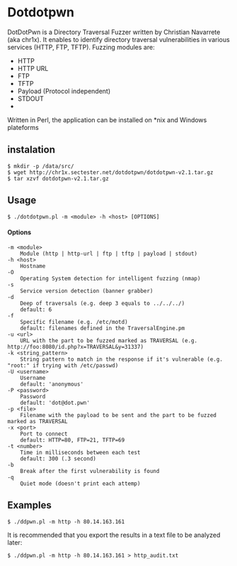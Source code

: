 # Dotdotpwn

DotDotPwn is a Directory Traversal Fuzzer written by Christian Navarrete (aka chr1x). It enables to identify directory traversal vulnerabilities in various services (HTTP, FTP, TFTP). Fuzzing modules are:

- HTTP
- HTTP URL
- FTP
- TFTP
- Payload (Protocol independent)
- STDOUT
- 
Written in Perl, the application can be installed on *nix and Windows plateforms

## instalation

```
$ mkdir -p /data/src/
$ wget http://chr1x.sectester.net/dotdotpwn/dotdotpwn-v2.1.tar.gz
$ tar xzvf dotdotpwn-v2.1.tar.gz
```

## Usage

```
$ ./dotdotpwn.pl -m <module> -h <host> [OPTIONS]
```

#### Options

```
-m <module>
    Module (http | http-url | ftp | tftp | payload | stdout)
-h <host>
    Hostname
-O
    Operating System detection for intelligent fuzzing (nmap)
-s
    Service version detection (banner grabber)
-d
    Deep of traversals (e.g. deep 3 equals to ../../../)
    default: 6
-f
    Specific filename (e.g. /etc/motd)
    default: filenames defined in the TraversalEngine.pm
-u <url>
    URL with the part to be fuzzed marked as TRAVERSAL (e.g. http://foo:8080/id.php?x=TRAVERSAL&y=31337)
-k <string_pattern>
    String pattern to match in the response if it's vulnerable (e.g. "root:" if trying with /etc/passwd)
-U <username>
    Username
    default: 'anonymous'
-P <password>
    Password
    default: 'dot@dot.pwn'
-p <file>
    Filename with the payload to be sent and the part to be fuzzed marked as TRAVERSAL
-x <port>
    Port to connect
    default: HTTP=80, FTP=21, TFTP=69
-t <number>
    Time in milliseconds between each test
    default: 300 (.3 second)
-b
    Break after the first vulnerability is found
-q
    Quiet mode (doesn't print each attemp)
```

## Examples

```
$ ./ddpwn.pl -m http -h 80.14.163.161
```

It is recommended that you export the results in a text file to be analyzed later:
```
$ ./ddpwn.pl -m http -h 80.14.163.161 > http_audit.txt
```